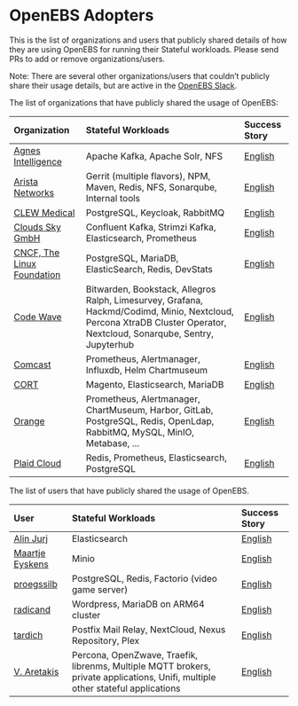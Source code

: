 # OpenEBS Adopters

This is the list of organizations and users that publicly shared details of how they are using OpenEBS for running their Stateful workloads.  Please send PRs to add or remove organizations/users.

Note: There are several other organizations/users that couldn’t publicly share their usage details, but are active in the [OpenEBS Slack](https://slack.openebs.io). 

The list of organizations that have publicly shared the usage of OpenEBS:

| Organization | Stateful Workloads | Success Story |
| :--- | :--- | :--- |
| [Agnes Intelligence](https://www.agnesintel.com/) | Apache Kafka, Apache Solr, NFS | [English](./adopters/agnesintel/README.md) |
| [Arista Networks](https://www.arista.com/en/) | Gerrit (multiple flavors), NPM, Maven, Redis, NFS, Sonarqube, Internal tools | [English](./adopters/arista/README.md) |
| [CLEW Medical](https://clewmed.com/) | PostgreSQL, Keycloak, RabbitMQ | [English](./adopters/clewmedical/README.md) |
| [Clouds Sky GmbH](https://cloudssky.com/en/) | Confluent Kafka, Strimzi Kafka, Elasticsearch, Prometheus | [English](./adopters/cloudssky/README.md) |
| [CNCF, The Linux Foundation](https://www.linuxfoundation.org/) | PostgreSQL, MariaDB, ElasticSearch, Redis, DevStats | [English](./adopters/cncf/README.md) |
| [Code Wave](https://codewave.eu/) | Bitwarden, Bookstack, Allegros Ralph, Limesurvey, Grafana, Hackmd/Codimd, Minio, Nextcloud, Percona XtraDB Cluster Operator, Nextcloud, Sonarqube, Sentry, Jupyterhub | [English](./adopters/codewave/README.md) |
| [Comcast](https://github.com/Comcast) | Prometheus, Alertmanager, Influxdb, Helm Chartmuseum | [English](./adopters/comcast/README.md) |
| [CORT](https://www.cort.com/) | Magento, Elasticsearch, MariaDB | [English](./adopters/cort/README.md) |
| [Orange](https://www.orange.com/en/home) | Prometheus, Alertmanager, ChartMuseum, Harbor, GitLab, PostgreSQL, Redis, OpenLdap, RabbitMQ, MySQL, MinIO, Metabase, ... | [English](./adopters/orange/README.md) |
| [Plaid Cloud](https://github.com/PlaidCloud) | Redis, Prometheus, Elasticsearch, PostgreSQL | [English](./adopters/plaidcloud/README.md) |


The list of users that have publicly shared the usage of OpenEBS.

| User | Stateful Workloads | Success Story |
| :--- | :--- | :--- |
| [Alin Jurj](https://github.com/Perfect-Web) | Elasticsearch | [English](./adopters/users/Perfect-Web/README.md)  | 
| [Maartje Eyskens](https://github.com/meyskens) | Minio | [English](./adopters/users/meyskens/README.md)  | 
| [proegssilb](https://github.com/proegssilb) | PostgreSQL, Redis, Factorio (video game server) | [English](./adopters/users/proegssilb/README.md)  | 
| [radicand](https://github.com/radicand) | Wordpress, MariaDB on ARM64 cluster | [English](./adopters/users/radicand/README.md) | 
| [tardich](https://github.com/tardich) | Postfix Mail Relay, NextCloud, Nexus Repository, Plex | [English](./adopters/users/tardich/README.md)  | 
| [V. Aretakis](https://github.com/aretakisv) | Percona, OpenZwave, Traefik, librenms, Multiple MQTT brokers, private applications, Unifi, multiple other stateful applications | [English](./adopters/users/aretakisv/README.md)  |



